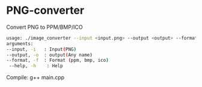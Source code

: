# PNG-converter
Convert PNG to PPM/BMP/ICO
```bash
usage: ./image_converter --input <input.png> --output <output> --format <ppm/bmp/ico>
arguments:
--input, -i   : Input(PNG)
--output, -o  : output(Any name)
--format, -f  : Format (ppm, bmp, ico)
 --help, -h    : Help
```

Compile:
g++ main.cpp
